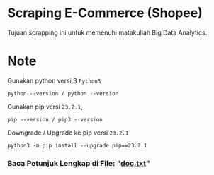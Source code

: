 # **Scraping E-Commerce (Shopee)**
Tujuan scrapping ini untuk memenuhi matakuliah Big Data Analytics.

# **Note**
Gunakan python versi 3 ```Python3```
```
python --version / python --version
```
Gunakan pip versi ```23.2.1```,<br>
```
pip --version / pip3 --version
```
Downgrade / Upgrade ke pip versi ```23.2.1```
```
python3 -m pip install --upgrade pip==23.2.1
```
### **Baca Petunjuk Lengkap di File: "[doc.txt](https://github.com/syauqqii/scraping_ecommerce/blob/main/doc.txt)"**
